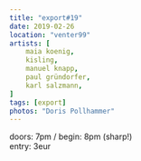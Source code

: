 ```yaml
---
title: "export#19"
date: 2019-02-26
location: "venter99"
artists: [
    maia koenig,
    kisling,
    manuel knapp,
    paul gründorfer,
    karl salzmann,
]
tags: [export]
photos: "Doris Pollhammer"
---
```

doors: 7pm / begin: 8pm (sharp!)  
entry: 3eur
